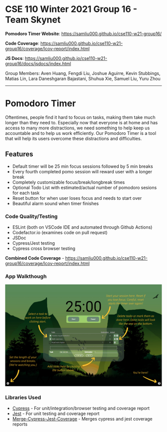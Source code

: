# CSE 110 Winter 2021 Group 16 - Team Skynet
**Pomodoro Timer Website**: https://samliu000.github.io/cse110-w21-group16/ 

**Code Coverage**: https://samliu000.github.io/cse110-w21-group16/coverage/lcov-report/index.html

**JS Docs**: https://samliu000.github.io/cse110-w21-group16/docs/jsdocs/index.html

Group Members: Aven Huang, Fengdi Liu, Joshue Aguirre, Kevin Stubbings, Matias Lin, Lara Daneshgaran Bajastani, Shuhua Xie, Samuel Liu, Yuru Zhou

---

# Pomodoro Timer
Oftentimes, people find it hard to focus on tasks, making them take much longer than they need to. Especially now that everyone is at home and has access to many more distractions, we need something to help keep us accountable and to help us work efficiently. Our Pomodoro Timer is a tool that will help its users overcome these distractions and difficulties.

## Features
- Default timer will be 25 min focus sessions followed by 5 min breaks
- Every fourth completed pomo session will reward user with a longer break
- Completely customizable focus/break/longbreak times
- Optional Todo List with estimated/actual number of pomodoro sesions for each task
- Reset button for when user loses focus and needs to start over
- Beautiful alarm sound when timer finishes

### Code Quality/Testing
- ESLint (both on VSCode IDE and automated through Github Actions)
- Codefactor.io (examines code on pull request)
- JSDoc
- Cypress/Jest testing
- Cypress cross browser testing

**Combined Code Coverage** - https://samliu000.github.io/cse110-w21-group16/coverage/lcov-report/index.html

### App Walkthough
![Walkthrough](https://github.com/samliu000/cse110-w21-group16/blob/main/source/img/desktop-onboarding.jpg)

### Libraries Used

- [Cypress](https://github.com/codepath/CPAsyncHttpClient) - For unit/integration/browser testing and coverage report
- [Jest](https://github.com/bumptech/glide) - For unit testing and coverage report
- [Merge-Cypress-Jest-Coverage](https://www.npmjs.com/package/merge-cypress-jest-coverage) - Merges cypress and jest coverage reports
